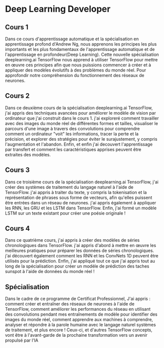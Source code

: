 # Deep Learning Developer

## Cours 1

Dans ce cours d'apprentissage automatique et la spécialisation en apprentissage profond d'Andrew Ng, nous apprenons les principes les plus importants et les plus fondamentaux de l'apprentissage automatique et de l'apprentissage en profondeur(Deep Learning). Cette nouvelle spécialisation deeplearning.ai TensorFlow nous apprend à utiliser TensorFlow pour mettre en œuvre ces principes afin que nous puissions commencer à créer et à appliquer des modèles évolutifs à des problèmes du monde réel. Pour approfondir notre compréhension du fonctionnement des réseaux de neurones.

## Cours 2

Dans ce deuxième cours de la spécialisation deeplearning.ai TensorFlow, j'ai appris des techniques avancées pour améliorer le modèle de vision par ordinateur que j'ai construit dans le cours 1. j'ai exploreré comment travailler avec des images du monde réel de différentes formes et tailles, visualiser le parcours d'une image à travers des convolutions pour comprendre comment un ordinateur "voit" les informations, tracer la perte et la précision, et explorer des stratégies pour éviter le surajustement, y compris l'augmentation et l'abandon. Enfin, et enfin j'ai decouvert l'apprentissage par transfert et comment les caractéristiques apprises peuvent être extraites des modèles.

## Cours 3

Dans ce troisième cours de la spécialisation deeplearning.ai TensorFlow, j'ai créer des systèmes de traitement du langage naturel à l'aide de TensorFlow. j'ai appris à traiter du texte, y compris la tokenisation et la représentation de phrases sous forme de vecteurs, afin qu'elles puissent être entrées dans un réseau de neurones. j'ai appris également à appliquer les RNN, les GRU et les LSTM dans TensorFlow. Enfin, j'ai formé un modèle LSTM sur un texte existant pour créer une poésie originale !


## Cours 4

Dans ce quatrième cours, j'ai appris à créer des modèles de séries chronologiques dans TensorFlow. j'ai appris d'abord à mettre en œuvre les meilleures pratiques pour préparer les données de séries chronologiques. j'ai découvert également comment les RNN et les ConvNets 1D peuvent être utilisés pour la prédiction. Enfin, j'ai appliqué tout ce que j'ai appris tout au long de la spécialisation pour créer un modèle de prédiction des taches sunspot à l'aide de données du monde réel !


## Spécialisation

Dans le cadre de ce programme de Certificat Professionnel, J'ai 
appris : comment créer et entraîner des réseaux de neurones à l'aide de TensorFlow,
comment améliorer les performances du réseau en utilisant des convolutions pendant mes entraînements de modèle
pour identifier des images du monde réel, comment apprendre aux machines à comprendre,
analyser et répondre à la parole humaine avec le langage naturel
systèmes de traitement, et plus encore ! Ceux-ci, et d'autres TensorFlow
concepts, vont être à l'avant-garde de la prochaine
transformation vers un avenir propulsé par l'IA